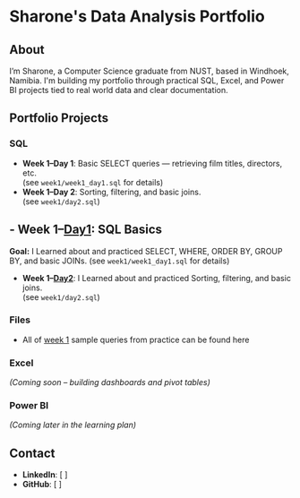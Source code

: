 # Sharone's Data Analysis Portfolio

## About
I’m Sharone, a Computer Science graduate from NUST, based in Windhoek, Namibia. I'm building my portfolio through practical SQL, Excel, and Power BI projects tied to real world data and clear documentation.

## Portfolio Projects

### SQL
- **Week 1–Day 1**: Basic SELECT queries — retrieving film titles, directors, etc.  
  (see `week1/week1_day1.sql` for details)
- **Week 1–Day 2**: Sorting, filtering, and basic joins.  
  (see `week1/day2.sql`)

## - **Week 1–[Day1](https://thelinkgoeshere.com)**: SQL Basics
**Goal:**  I Learned about and practiced SELECT, WHERE, ORDER BY, GROUP BY, and basic JOINs.
(see `week1/week1_day1.sql` for details)
- **Week 1–[Day2](https://thelinkgoeshere.com)**: I Learned about and practiced Sorting, filtering, and basic joins.  
  (see `week1/day2.sql`)

### Files
- All of [week 1](https://thelinkgoeshere.com) sample queries from practice can be found here 


### Excel
*(Coming soon – building dashboards and pivot tables)*

### Power BI
*(Coming later in the learning plan)*

## Contact
- **LinkedIn**: [  ]  
- **GitHub**: [  ]
